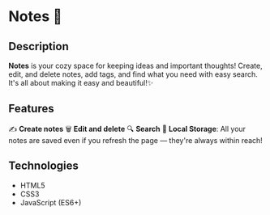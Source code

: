 # Notes 📝

## Description

**Notes** is your cozy space for keeping ideas and important thoughts! Create, edit, and delete notes, add tags, and find what you need with easy search. It's all about making it easy and beautiful!✨

## Features

✍️ **Create notes**
🗑️ **Edit and delete**
🔍 **Search**
📂 **Local Storage**: All your notes are saved even if you refresh the page — they're always within reach!

## Technologies

- HTML5
- CSS3
- JavaScript (ES6+)